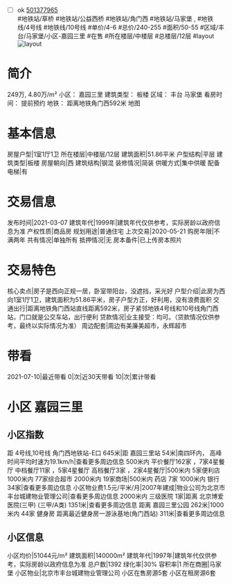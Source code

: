 - [ ] ok [501377965](https://bj.5i5j.com/ershoufang/501377965.html)  
 #地铁站/草桥 #地铁站/公益西桥 #地铁站/角门西 #地铁站/马家堡 ,  #地铁线/4号线 #地铁线/10号线
#单价/4-6 #总价/240-255 #面积/50-55   #区域/丰台/马家堡/小区-嘉园三里 #在售 #所在楼层/中楼层 #总楼层/12层 #layout 
![layout](http://image2a.5i5j.com/bdir/layout/80880cd7a6fb49bb950783e9e073b49c.JPG_P5.jpg) 
# 简介 
 249万,  4.80万/m² 
小区： 嘉园三里
建筑类型： 板楼
区域： 丰台 马家堡
看房时间： 提前预约
地铁： 距离地铁角门西592米 地图
# 基本信息 
 房屋户型|1室1厅1卫
所在楼层|中楼层/12层
建筑面积|51.86平米
户型结构|平层
建筑类型|板楼
房屋朝向|西
建筑结构|钢混
装修情况|简装
供暖方式|集中供暖
配备电梯|有
# 交易信息 
 发布时间|2021-03-07
建筑年代|1999年|建筑年代仅供参考，实际房龄以政府信息为准
产权性质|商品房
规划用途|普通住宅
上次交易|2020-05-21
购房年限|不满两年
共有情况|单独所有
抵押情况|无
房本备件|已上传房本照片
# 交易特色 
 核心卖点|房子是西向正规一居，卧室带阳台，没遮挡，采光好
户型介绍|此房为西向1室1厅1卫，建筑面积为51.86平米，房子户型方正，好利用，没有浪费面积
交通出行|距离地铁角门西站直线距离592米，房子紧邻地铁4号线和10号线角门西站，门口就是公交车站，出行便利
贷款情况|业主接受：均可。（贷款情况仅供参考，最终以实际情况为准）
周边配套|周边有美廉美超市，永辉超市
# 带看 
 2021-07-10|最近带看	 0|次|近30天带看	 10|次|累计带看
# 小区 嘉园三里
## 小区指数 
 距 4号线,10号线 角门西地铁站-E口 645米|距 嘉园三里站 54米|南四环内， 高峰时间平均时速为19.1km/h|查看更多周边信息
500米内 平价餐厅162家 ，7家4星餐厅
中档餐厅11家 ，5家4星餐厅
高档餐厅3家 ，2家4星餐厅|500米内 5家便利店
1000米内 77家综合超市
2000米内 19家商场|500米内 药店 7家
1000米内 银行 34家|查看更多周边信息
小区物业费1.5元/平米/月|2007年建成|物业公司为北京市丰台城建物业管理公司|查看更多周边信息
2000米内 三级医院 1家|距离 北京博爱医院(三甲) (三甲/A类) 1351米|查看更多周边信息
距离 嘉园三里公园 262米|1000米内 44家 健身房
距离最近健身房一游泳基地(角门西站) 311米|查看更多周边信息
## 小区信息 
 小区均价|51044元/m²
建筑面积|140000m²
建筑年代|1997年|建筑年代仅供参考，实际房龄以政府信息为准
总户数|1392
绿化率|30%
容积率|1
所在商圈|马家堡
小区物业|北京市丰台城建物业管理公司
小区在售房源5套
小区在租房源6套
